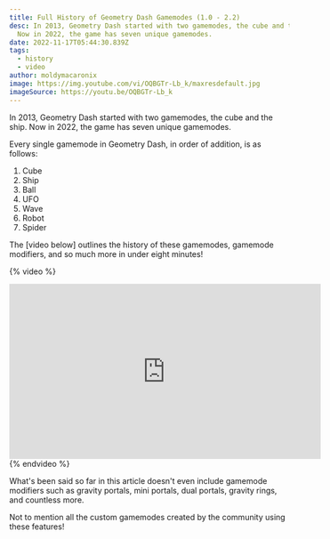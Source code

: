 ```yaml
---
title: Full History of Geometry Dash Gamemodes (1.0 - 2.2)
desc: In 2013, Geometry Dash started with two gamemodes, the cube and the ship.
  Now in 2022, the game has seven unique gamemodes.
date: 2022-11-17T05:44:30.839Z
tags:
  - history
  - video
author: moldymacaronix
image: https://img.youtube.com/vi/OQBGTr-Lb_k/maxresdefault.jpg
imageSource: https://youtu.be/OQBGTr-Lb_k
---
```

In 2013, Geometry Dash started with two gamemodes, the cube and the ship. Now in 2022, the game has seven unique gamemodes.

Every single gamemode in Geometry Dash, in order of addition, is as follows:

1. Cube
2. Ship
3. Ball
4. UFO
5. Wave
6. Robot
7. Spider

The [video below] outlines the history of these gamemodes, gamemode modifiers, and so much more in under eight minutes!

{% video %}
<iframe width="560" height="315" src="https://www.youtube.com/embed/OQBGTr-Lb_k" title="YouTube video player" frameborder="0" allow="accelerometer; autoplay; clipboard-write; encrypted-media; gyroscope; picture-in-picture" allowfullscreen></iframe>
{% endvideo %}

What's been said so far in this article doesn't even include gamemode modifiers such as gravity portals, mini portals, dual portals, gravity rings, and countless more.

Not to mention all the custom gamemodes created by the community using these features!